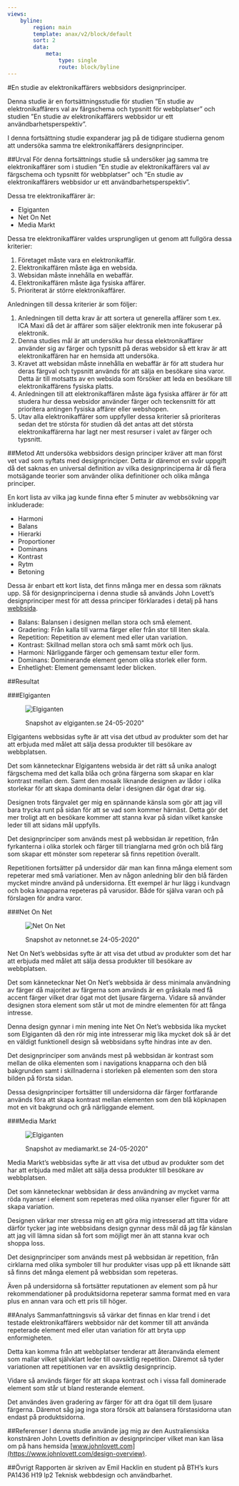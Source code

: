 ```yaml
---
views:
    byline:
        region: main
        template: anax/v2/block/default
        sort: 2
        data:
            meta:
                type: single
                route: block/byline
---
```

#En studie av elektronikaffärers webbsidors designprinciper.

Denna studie är en fortsättningsstudie för studien ”En studie av elektronikaffärers val av färgschema och typsnitt för webbplatser” och studien ”En studie av elektronikaffärers webbsidor ur ett användbarhetsperspektiv”.

I denna fortsättning studie expanderar jag på de tidigare studierna genom att undersöka samma tre elektronikaffärers designprinciper.

##Urval
För denna fortsättnings studie så undersöker jag samma tre elektronikaffärer som i studien ”En studie av elektronikaffärers val av färgschema och typsnitt för webbplatser” och ”En studie av elektronikaffärers webbsidor ur ett användbarhetsperspektiv”.

Dessa tre elektronikaffärer är:

+	Elgiganten
+	Net On Net
+	Media Markt

Dessa tre elektronikaffärer valdes ursprungligen ut genom att fullgöra dessa kriterier:

1.	Företaget måste vara en elektronikaffär.
2.	Elektronikaffären måste äga en websida.
3.	Websidan måste innehålla en webaffär.
4.	Elektronikaffären måste äga fysiska affärer.
5.	Prioriterat är större elektronikaffärer.

Anledningen till dessa kriterier är som följer:

1.	Anledningen till detta krav är att sortera ut generella affärer som t.ex. ICA Maxi då det är affärer som säljer elektronik men inte fokuserar på elektronik.
2.	Denna studies mål är att undersöka hur dessa elektronikaffärer använder sig av färger och typsnitt på deras websidor så ett krav är att elektronikaffären har en hemsida att undersöka.
3.	Kravet att websidan måste innehålla en webaffär är för att studera hur deras färgval och typsnitt används för att sälja en besökare sina varor. Detta är till motsatts av en websida som försöker att leda en besökare till elektronikaffärens fysiska platts.
4.	Anledningen till att elektronikaffären måste äga fysiska affärer är för att studera hur dessa websidor använder färger och teckensnitt för att prioritera antingen fysiska affärer eller webshopen.
5.	Utav alla elektronikaffärer som uppfyller dessa kriterier så prioriteras sedan det tre största för studien då det antas att det största elektronikaffärerna har lagt ner mest resurser i valet av färger och typsnitt.

##Metod
Att undersöka webbsidors design principer kräver att man först vet vad som syftats med designprinciper.
Detta är däremot en svår uppgift då det saknas en universal definition av vilka designprinciperna är då flera motsägande teorier som använder olika definitioner och olika många principer.

En kort lista av vilka jag kunde finna efter 5 minuter av webbsökning var inkluderade:

+	Harmoni
+	Balans
+	Hierarki
+	Proportioner
+	Dominans
+	Kontrast
+	Rytm
+	Betoning

Dessa är enbart ett kort lista, det finns många mer en dessa som räknats upp.
Så för designprinciperna i denna studie så används John Lovett’s designprinciper mest för att dessa principer förklarades i detalj på hans
[webbsida](https://www.johnlovett.com/design-overview).

+	Balans: Balansen i designen mellan stora och små element.
+	Gradering: Från kalla till varma färger eller från stor till liten skala.
+	Repetition: Repetition av element med eller utan variation.
+	Kontrast: Skillnad mellan stora och små samt mörk och ljus.
+	Harmoni: Närliggande färger och gemensam textur eller form.
+	Dominans: Dominerande element genom olika storlek eller form.
+	Enhetlighet: Element gemensamt leder blicken.

##Resultat

###Elgiganten
<figure class="figure center w67">
<img src="img/elgiganten-400.jpg" alt="Elgiganten" />
<figcaption>
<p>Snapshot av elgiganten.se 24-05-2020"</p>
</figcaption>
</figure>

Elgigantens webbsidas syfte är att visa det utbud av produkter som det har att erbjuda med målet att sälja dessa produkter till besökare av webbplatsen.

Det som kännetecknar Elgigantens websida är det rätt så unika analogt färgschema med det kalla blåa och gröna färgerna som skapar en klar kontrast mellan dem.
Samt den mosaik liknande designen av lådor i olika storlekar för att skapa dominanta delar i designen där ögat drar sig.

Designen trots färgvalet ger mig en spännande känsla som gör att jag vill bara trycka runt på sidan för att se vad som kommer härnäst.
Detta gör det mer troligt att en besökare kommer att stanna kvar på sidan vilket kanske leder till att sidans mål uppfylls.

Det designprinciper som används mest på webbsidan är repetition, från fyrkanterna i olika storlek och färger till trianglarna med grön och blå färg som skapar ett mönster som repeterar så finns repetition överallt.

Repetitionen fortsätter på undersidor där man kan finna många element som repeterar med små variationer.
Men av någon anledning blir den blå färden mycket mindre använd på undersidorna.
Ett exempel är hur lägg i kundvagn och boka knapparna repeteras på varusidor.
Både för själva varan och på förslagen för andra varor.

###Net On Net
<figure class="figure center w67">
<img src="img/netonnet-400.jpg" alt="Net On Net" />
<figcaption>
<p>Snapshot av netonnet.se 24-05-2020"</p>
</figcaption>
</figure>

Net On Net’s webbsidas syfte är att visa det utbud av produkter som det har att erbjuda med målet att sälja dessa produkter till besökare av webbplatsen.

Det som kännetecknar Net On Net’s webbsida är dess minimala användning av färger då majoritet av färgerna som används är en gråskala med få accent färger vilket drar ögat mot det ljusare färgerna.
Vidare så använder designen stora element som står ut mot de mindre elementen för att fånga intresse.

Denna design gynnar i min mening inte Net On Net’s webbsida lika mycket som Elgiganten då den rör mig inte intresserar mig lika mycket dok så är det en väldigt funktionell design så webbsidans syfte hindras inte av den.

Det designprinciper som används mest på webbsidan är kontrast som mellan de olika elementen som i navigations knapparna och den blå bakgrunden samt i skillnaderna i storleken på elementen som den stora bilden på första sidan.

Dessa designprinciper fortsätter till undersidorna där färger fortfarande används föra att skapa kontrast mellan elementen som den blå köpknapen mot en vit bakgrund och grå närliggande element.

###Media Markt
<figure class="figure center w67">
<img src="img/media-markt-400.jpg" alt="Elgiganten" />
<figcaption>
<p>Snapshot av mediamarkt.se 24-05-2020"</p>
</figcaption>
</figure>

Media Markt’s webbsidas syfte är att visa det utbud av produkter som det har att erbjuda med målet att sälja dessa produkter till besökare av webbplatsen.

Det som kännetecknar webbsidan är dess användning av mycket varma röda nyanser i element som repeteras med olika nyanser eller figurer för att skapa variation.

Designen värkar mer stressa mig en att göra mig intresserad att titta vidare därför tycker jag inte webbsidans design gynnar dess mål då jag får känslan att jag vill lämna sidan så fort som möjligt mer än att stanna kvar och shoppa loss.

Det designprinciper som används mest på webbsidan är repetition, från cirklarna med olika symboler till hur produkter visas upp på ett liknande sätt så finns det många element på webbsidan som repeteras.

Även på undersidorna så fortsätter reputationen av element som på hur rekommendationer på produktsidorna repeterar samma format med en vara plus en annan vara och ett pris till höger.

##Analys
Sammanfattningsvis så värkar det finnas en klar trend i det testade elektronikaffärers webbsidor när det kommer till att använda repeterade element med eller utan variation för att bryta upp enformigheten.

Detta kan komma från att webbplatser tenderar att återanvända element som mallar vilket självklart leder till oavsiktlig repetition.
Däremot så tyder variationen att repetitionen var en avsiktlig designprincip.

Vidare så används färger för att skapa kontrast och i vissa fall dominerade element som står ut bland resterande element.

Det användes även gradering av färger för att dra ögat till dem ljusare färgerna.
Däremot såg jag inga stora försök att balansera förstasidorna utan endast på produktsidorna.

##Referenser
I denna studie använde jag mig av den Australiensiska konstnären John Lovetts definition av designprinciper vilket man kan läsa om på hans hemsida
[www.johnlovett.com](https://www.johnlovett.com/design-overview).

##Övrigt
Rapporten är skriven av Emil Hacklin en student på BTH’s kurs PA1436 H19 lp2 Teknisk webbdesign och användbarhet.

